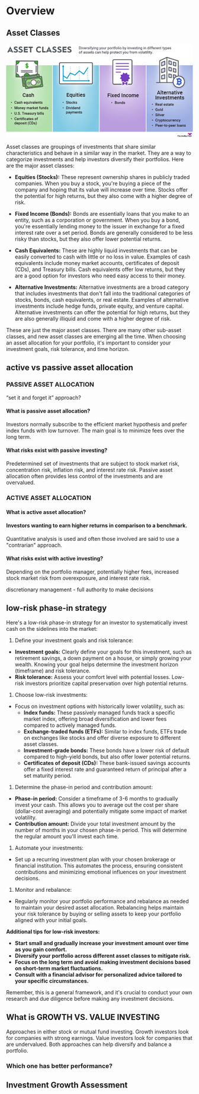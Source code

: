 # Overview

## Asset Classes

![types of assets](image.png)

Asset classes are groupings of investments that share similar characteristics and behave in a similar way in the market. They are a way to categorize investments and help investors diversify their portfolios. Here are the major asset classes:

- **Equities (Stocks):** These represent ownership shares in publicly traded companies. When you buy a stock, you're buying a piece of the company and hoping that its value will increase over time. Stocks offer the potential for high returns, but they also come with a higher degree of risk.
  ‌
- **Fixed Income (Bonds):** Bonds are essentially loans that you make to an entity, such as a corporation or government. When you buy a bond, you're essentially lending money to the issuer in exchange for a fixed interest rate over a set period. Bonds are generally considered to be less risky than stocks, but they also offer lower potential returns.
  ‌
- **Cash Equivalents:** These are highly liquid investments that can be easily converted to cash with little or no loss in value. Examples of cash equivalents include money market accounts, certificates of deposit (CDs), and Treasury bills. Cash equivalents offer low returns, but they are a good option for investors who need easy access to their money.

- **Alternative Investments:** Alternative investments are a broad category that includes investments that don't fall into the traditional categories of stocks, bonds, cash equivalents, or real estate. Examples of alternative investments include hedge funds, private equity, and venture capital. Alternative investments can offer the potential for high returns, but they are also generally illiquid and come with a higher degree of risk.

These are just the major asset classes. There are many other sub-asset classes, and new asset classes are emerging all the time. When choosing an asset allocation for your portfolio, it's important to consider your investment goals, risk tolerance, and time horizon.

## active vs passive asset allocation

### PASSIVE ASSET ALLOCATION

“set it and forget it” approach?

#### What is passive asset allocation?

Investors normally subscribe to the efficient market hypothesis and prefer index
funds with low turnover. The main goal is to minimize fees over the long term.

#### What risks exist with passive investing?

Predetermined set of investments that are subject to stock market risk,
concentration risk, inflation risk, and interest rate risk. Passive asset allocation
often provides less control of the investments and are overvalued.

### ACTIVE ASSET ALLOCATION

#### What is active asset allocation?

#### Investors wanting to earn higher returns in comparison to a benchmark.

Quantitative analysis is used and often those involved are said to use a
"contrarian" approach.

#### What risks exist with active investing?

Depending on the portfolio manager, potentially higher fees, increased stock
market risk from overexposure, and interest rate risk.

discretionary management - full authority to make decisions

## low-risk phase-in strategy

Here's a low-risk phase-in strategy for an investor to systematically invest cash on the sidelines into the market:

1. Define your investment goals and risk tolerance:

- **Investment goals:** Clearly define your goals for this investment, such as retirement savings, a down payment on a house, or simply growing your wealth. Knowing your goal helps determine the investment horizon (timeframe) and risk tolerance.
- **Risk tolerance:** Assess your comfort level with potential losses. Low-risk investors prioritize capital preservation over high potential returns.

1. Choose low-risk investments:

- Focus on investment options with historically lower volatility, such as:
  - **Index funds:** These passively managed funds track a specific market index, offering broad diversification and lower fees compared to actively managed funds.
  - **Exchange-traded funds (ETFs):** Similar to index funds, ETFs trade on exchanges like stocks and offer diverse exposure to different asset classes.
  - **Investment-grade bonds:** These bonds have a lower risk of default compared to high-yield bonds, but also offer lower potential returns.
  - **Certificates of deposit (CDs):** These bank-issued savings accounts offer a fixed interest rate and guaranteed return of principal after a set maturity period.

1. Determine the phase-in period and contribution amount:

- **Phase-in period:** Consider a timeframe of 3-6 months to gradually invest your cash. This allows you to average out the cost per share (dollar-cost averaging) and potentially mitigate some impact of market volatility.
- **Contribution amount:** Divide your total investment amount by the number of months in your chosen phase-in period. This will determine the regular amount you'll invest each time.

1. Automate your investments:

- Set up a recurring investment plan with your chosen brokerage or financial institution. This automates the process, ensuring consistent contributions and minimizing emotional influences on your investment decisions.

1. Monitor and rebalance:

- Regularly monitor your portfolio performance and rebalance as needed to maintain your desired asset allocation. Rebalancing helps maintain your risk tolerance by buying or selling assets to keep your portfolio aligned with your initial goals.

**Additional tips for low-risk investors:**

- **Start small and gradually increase your investment amount over time as you gain comfort.**
- **Diversify your portfolio across different asset classes to mitigate risk.**
- **Focus on the long term and avoid making investment decisions based on short-term market fluctuations.**
- **Consult with a financial advisor for personalized advice tailored to your specific circumstances.**

Remember, this is a general framework, and it's crucial to conduct your own research and due diligence before making any investment decisions.

## What is GROWTH VS. VALUE INVESTING

Approaches in either stock or mutual fund investing. Growth investors look for companies with strong earnings. Value investors look for companies that are undervalued. Both approaches can help diversify and balance a portfolio.

### Which one has better performance?

## Investment Growth Assessment

